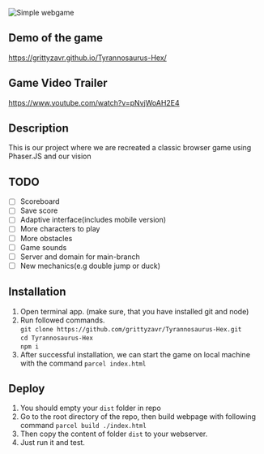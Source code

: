 ![Simple webgame](https://i.postimg.cc/QXjHt1zr/image.png)
## Demo of the game
https://grittyzavr.github.io/Tyrannosaurus-Hex/

## Game Video Trailer
https://www.youtube.com/watch?v=pNvjWoAH2E4

## Description
This is our project where we are recreated a classic browser game using Phaser.JS and our vision

## TODO
 - [ ] Scoreboard
 - [ ] Save score
 - [ ] Adaptive interface(includes mobile version)
 - [ ] More characters to play
 - [ ] More obstacles
 - [ ] Game sounds
 - [ ] Server and domain for main-branch
 - [ ] New mechanics(e.g double jump or duck)

## Installation

1) Open terminal app. (make sure, that you have installed git and node)
2) Run followed commands.\
`git clone https://github.com/grittyzavr/Tyrannosaurus-Hex.git`\
`cd Tyrannosaurus-Hex`\
`npm i `
3) After successful installation, we can start the game on local machine with the command
`parcel index.html`

## Deploy
1. You should empty your `dist` folder in repo
2. Go to the root directory of the repo, then build webpage with following command 
`parcel build ./index.html`
3. Then copy the content of folder `dist` to your webserver.
4. Just run it and test.
